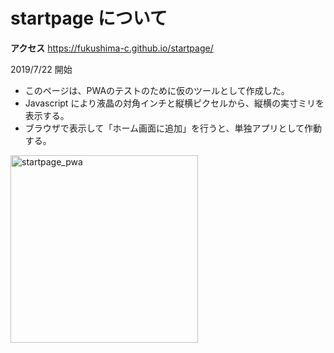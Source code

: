 # startpage について

**アクセス** https://fukushima-c.github.io/startpage/

2019/7/22 開始  

* このページは、PWAのテストのために仮のツールとして作成した。  
* Javascript により液晶の対角インチと縦横ピクセルから、縦横の実寸ミリを表示する。  
* ブラウザで表示して「ホーム画面に追加」を行うと、単独アプリとして作動する。  

<img width="300" alt="startpage_pwa" src="https://user-images.githubusercontent.com/23130317/103264241-77bec580-49ed-11eb-81b1-613712233d14.png">



